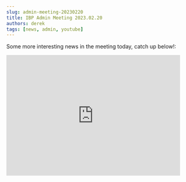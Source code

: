 ```yaml
---
slug: admin-meeting-20230220
title: IBP Admin Meeting 2023.02.20
authors: derek
tags: [news, admin, youtube]
---
```


Some more interesting news in the meeting today, catch up below!:

<!-- truncate -->

<iframe width="90%" height="315" src="https://www.youtube.com/embed/USsNadMX1aE" title="YouTube video player" frameborder="0" allow="accelerometer; autoplay; clipboard-write; encrypted-media; gyroscope; picture-in-picture; web-share" allowfullscreen></iframe>